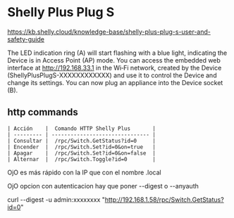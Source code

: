 # Shelly Plus Plug S

https://kb.shelly.cloud/knowledge-base/shelly-plus-plug-s-user-and-safety-guide

The LED indication ring (A) will start flashing with a blue light, indicating the Device is in Access Point (AP) mode. You can access the embedded web interface at
http://192.168.33.1
in the Wi‑Fi network, created by the Device (ShellyPlusPlugS-XXXXXXXXXXXX) and use it to control the Device and change its settings.
You can now plug an appliance into the Device socket (B).


## http commands

    | Acción    |  Comando HTTP Shelly Plus       |
    | --------- | ------------------------------- |
    | Consultar |  /rpc/Switch.GetStatus?id=0     |
    | Encender  |  /rpc/Switch.Set?id=0&on=true   |
    | Apagar    |  /rpc/Switch.Set?id=0&on=false  |
    | Alternar  |  /rpc/Switch.Toggle?id=0        |



OjO es más rápido con la IP que con el nombre .local

OjO opcion con autenticacion hay que poner --digest o --anyauth

curl --digest -u admin:xxxxxxxx "http://192.168.1.58/rpc/Switch.GetStatus?id=0"


